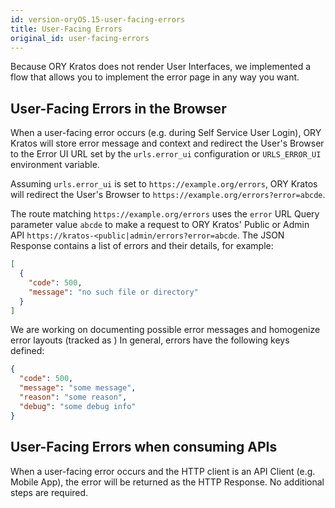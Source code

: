 ```yaml
---
id: version-oryOS.15-user-facing-errors
title: User-Facing Errors
original_id: user-facing-errors
---
```


Because ORY Kratos does not render User Interfaces, we implemented a flow that
allows you to implement the error page in any way you want.

## User-Facing Errors in the Browser

When a user-facing error occurs (e.g. during Self Service User Login), ORY
Kratos will store error message and context and redirect the User's Browser to
the Error UI URL set by the `urls.error_ui` configuration or `URLS_ERROR_UI`
environment variable.

Assuming `urls.error_ui` is set to `https://example.org/errors`, ORY Kratos will
redirect the User's Browser to `https://example.org/errors?error=abcde`.

The route matching `https://example.org/errors` uses the `error` URL Query
parameter value `abcde` to make a request to ORY Kratos' Public or Admin API
`https://kratos-<public|admin/errors?error=abcde`. The JSON Response contains a
list of errors and their details, for example:

```json
[
  {
    "code": 500,
    "message": "no such file or directory"
  }
]
```

We are working on documenting possible error messages and homogenize error
layouts (tracked as ) In general, errors have the following keys defined:

```json
{
  "code": 500,
  "message": "some message",
  "reason": "some reason",
  "debug": "some debug info"
}
```

## User-Facing Errors when consuming APIs

When a user-facing error occurs and the HTTP client is an API Client (e.g.
Mobile App), the error will be returned as the HTTP Response. No additional
steps are required.
